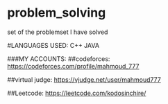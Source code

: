 # problem_solving
set of the problemset I have solved 

#LANGUAGES USED:
C++
JAVA

###MY ACCOUNTS:
##codeforces: https://codeforces.com/profile/mahmoud_777

##virtual judge: https://vjudge.net/user/mahmoud777

##Leetcode: https://leetcode.com/kodosinchire/
